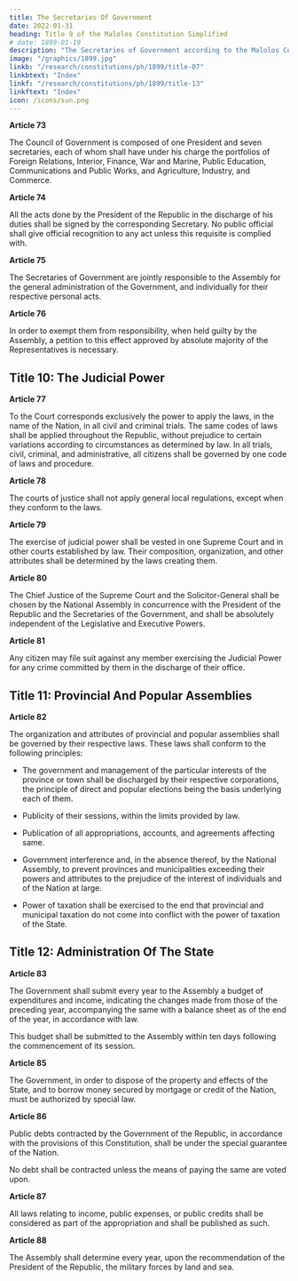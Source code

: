 ```yaml
---
title: The Secretaries Of Government
date: 2022-01-31
heading: Title 9 of the Malolos Constitution Simplified
# date: 1899-01-19
description: "The Secretaries of Government according to the Malolos Constitution"
image: "/graphics/1899.jpg"
linkb: "/research/constitutions/ph/1899/title-07"
linkbtext: "Index"
linkf: "/research/constitutions/ph/1899/title-13"
linkftext: "Index"
icon: /icons/sun.png
---
```


**Article 73**

The Council of Government is composed of one President and seven secretaries, each of whom shall have under his charge the portfolios of Foreign Relations, Interior, Finance, War and Marine, Public Education, Communications and Public Works, and Agriculture, Industry, and Commerce.


**Article 74**

All the acts done by the President of the Republic in the discharge of his duties shall be signed by the corresponding Secretary. No public official shall give official recognition to any act unless this requisite is complied with.


**Article 75**

The Secretaries of Government are jointly responsible to the Assembly for the general administration of the Government, and individually for their respective personal acts.


**Article 76**

In order to exempt them from responsibility, when held guilty by the Assembly, a petition to this effect approved by absolute majority of the Representatives is necessary.


## Title 10: The Judicial Power

**Article 77**

To the Court corresponds exclusively the power to apply the laws, in the name of the Nation, in all civil and criminal trials. The same codes of laws shall be applied throughout the Republic, without prejudice to certain variations according to circumstances as determined by law. In all trials, civil, criminal, and administrative, all citizens shall be governed by one code of laws and procedure.


**Article 78**

The courts of justice shall not apply general local regulations, except when they conform to the laws.


**Article 79**

The exercise of judicial power shall be vested in one Supreme Court and in other courts established by law. Their composition, organization, and other attributes shall be determined by the laws creating them.



**Article 80**

The Chief Justice of the Supreme Court and the Solicitor-General shall be chosen by the National Assembly in concurrence with the President of the Republic and the Secretaries of the Government, and shall be absolutely independent of the Legislative and Executive Powers.



**Article 81**

Any citizen may file suit against any member exercising the Judicial Power for any crime committed by them in the discharge of their office.


## Title 11: Provincial And Popular Assemblies

**Article 82**

The organization and attributes of provincial and popular assemblies shall be governed by their respective laws. These laws shall conform to the following principles:

- The government and management of the particular interests of the province or town shall be discharged by their respective corporations, the principle of direct and popular elections being the basis underlying each of them.

- Publicity of their sessions, within the limits provided by law.

- Publication of all appropriations, accounts, and agreements affecting same.

- Government interference and, in the absence thereof, by the National Assembly, to prevent provinces and municipalities exceeding their powers and attributes to the prejudice of the interest of individuals and of the Nation at large.

- Power of taxation shall be exercised to the end that provincial and municipal taxation do not come into conflict with the power of taxation of the State.



## Title 12: Administration Of The State

**Article 83**

The Government shall submit every year to the Assembly a budget of expenditures and income, indicating the changes made from those of the preceding year, accompanying the same with a balance sheet as of the end of the year, in accordance with law. 

This budget shall be submitted to the Assembly within ten days following the commencement of its session.


**Article 85**

The Government, in order to dispose of the property and effects of the State, and to borrow money secured by mortgage or credit of the Nation, must be authorized by special law.


**Article 86**

Public debts contracted by the Government of the Republic, in accordance with the provisions of this Constitution, shall be under the special guarantee of the Nation.

No debt shall be contracted unless the means of paying the same are voted upon.


**Article 87**

All laws relating to income, public expenses, or public credits shall be considered as part of the appropriation and shall be published as such.


**Article 88**

The Assembly shall determine every year, upon the recommendation of the President of the Republic, the military forces by land and sea.

